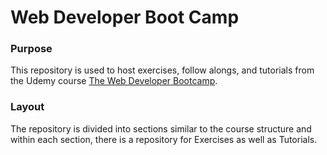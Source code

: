 # Web Developer Boot Camp

### Purpose

This repository is used to host exercises, follow alongs, and tutorials from the Udemy course [The Web Developer Bootcamp](httpw://www.udemy.com/the-web-developer-bootcamp).

### Layout

The repository is divided into sections similar to the course structure and within each section, there is a repository for Exercises as well as Tutorials.